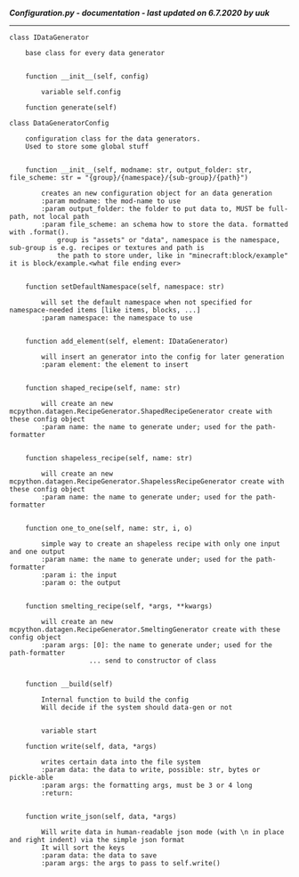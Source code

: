 ***Configuration.py - documentation - last updated on 6.7.2020 by uuk***
___

    class IDataGenerator
        
        base class for every data generator


        function __init__(self, config)

            variable self.config

        function generate(self)

    class DataGeneratorConfig
        
        configuration class for the data generators.
        Used to store some global stuff


        function __init__(self, modname: str, output_folder: str, file_scheme: str = "{group}/{namespace}/{sub-group}/{path}")
            
            creates an new configuration object for an data generation
            :param modname: the mod-name to use
            :param output_folder: the folder to put data to, MUST be full-path, not local path
            :param file_scheme: an schema how to store the data. formatted with .format().
                group is "assets" or "data", namespace is the namespace, sub-group is e.g. recipes or textures and path is
                the path to store under, like in "minecraft:block/example" it is block/example.<what file ending ever>


        function setDefaultNamespace(self, namespace: str)
            
            will set the default namespace when not specified for namespace-needed items [like items, blocks, ...]
            :param namespace: the namespace to use


        function add_element(self, element: IDataGenerator)
            
            will insert an generator into the config for later generation
            :param element: the element to insert


        function shaped_recipe(self, name: str)
            
            will create an new mcpython.datagen.RecipeGenerator.ShapedRecipeGenerator create with these config object
            :param name: the name to generate under; used for the path-formatter


        function shapeless_recipe(self, name: str)
            
            will create an new mcpython.datagen.RecipeGenerator.ShapelessRecipeGenerator create with these config object
            :param name: the name to generate under; used for the path-formatter


        function one_to_one(self, name: str, i, o)
            
            simple way to create an shapeless recipe with only one input and one output
            :param name: the name to generate under; used for the path-formatter
            :param i: the input
            :param o: the output


        function smelting_recipe(self, *args, **kwargs)
            
            will create an new mcpython.datagen.RecipeGenerator.SmeltingGenerator create with these config object
            :param args: [0]: the name to generate under; used for the path-formatter
                        ... send to constructor of class


        function __build(self)
            
            Internal function to build the config
            Will decide if the system should data-gen or not


            variable start

        function write(self, data, *args)
            
            writes certain data into the file system
            :param data: the data to write, possible: str, bytes or pickle-able
            :param args: the formatting args, must be 3 or 4 long
            :return:


        function write_json(self, data, *args)
            
            Will write data in human-readable json mode (with \n in place and right indent) via the simple json format
            It will sort the keys
            :param data: the data to save
            :param args: the args to pass to self.write()
